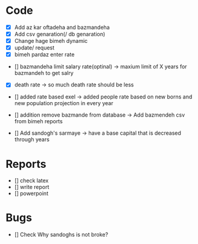 # Code
- [x] Add az kar oftadeha and bazmandeha
- [x] Add csv genaration(/ db genaration)
- [x] Change hage bimeh dynamic
- [x] update/ request
- [x] bimeh pardaz enter rate

- [] bazmandeha limit salary rate(optinal) -> maxium limit of X years for bazmandeh to get salry

- [x] death rate -> so much death rate should be less
- [] added rate based exel -> added people rate based on new borns and new population projection in every year
- [] addition remove bazmande from database -> Add bazmendeh csv from bimeh reports

- [] Add sandogh's sarmaye -> have a base capital that is decreased through years

# Reports
- [] check latex
- [] write report
- [] powerpoint

# Bugs
- [] Check Why sandoghs is not broke? 